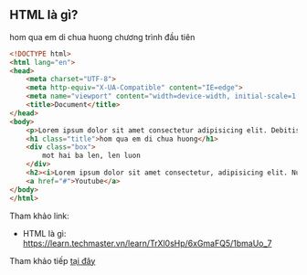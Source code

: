 ## HTML là gì?
hom qua em di chua huong 
chương trình đầu tiên
```html
<!DOCTYPE html>
<html lang="en">
<head>
    <meta charset="UTF-8">
    <meta http-equiv="X-UA-Compatible" content="IE=edge">
    <meta name="viewport" content="width=device-width, initial-scale=1.0">
    <title>Document</title>
</head>
<body>
    <p>Lorem ipsum dolor sit amet consectetur adipisicing elit. Debitis explicabo odit assumenda iure sequi blanditiis laborum cumque ipsa ducimus saepe modi quasi recusandae non corrupti vitae, nam eveniet obcaecati officia molestias nostrum nobis hic cum suscipit adipisci. Obcaecati debitis distinctio, architecto minus praesentium nobis rem facilis nesciunt, earum exercitationem deleniti!</p>
    <h1 class="title">hom qua em di chua huong</h1>
    <div class="box">
        mot hai ba len, len luon
    </div>
    <h2><i>Lorem ipsum dolor sit amet consectetur, adipisicing elit. Numquam, consequuntur commodi dolore impedit assumenda ut architecto, blanditiis in optio placeat laboriosam hic accusantium eius, ipsa eligendi veniam dicta repudiandae amet.</i></h2>
    <a href="#">Youtube</a>
</body>
</html>
```

Tham khảo link:
- HTML là gì: https://learn.techmaster.vn/learn/TrXl0sHp/6xGmaFQ5/1bmaUo_7

Tham khảo tiếp [tại đây](https://learn.techmaster.vn/learn/TrXl0sHp/6xGmaFQ5/1bmaUo_7)